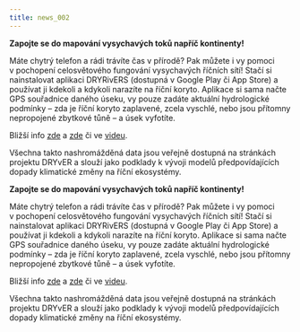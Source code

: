 ```yaml
---
title: news_002
---
```

<div class="cz">

**Zapojte se do mapování vysychavých toků napříč kontinenty!**

Máte chytrý telefon a rádi trávíte čas v přírodě? Pak můžete i vy pomoci v pochopení celosvětového fungování vysychavých říčních sítí!
Stačí si nainstalovat aplikaci DRYRivERS (dostupná v Google Play či App Store) a používat ji kdekoli a kdykoli
narazíte na říční koryto. Aplikace si sama načte GPS souřadnice daného úseku, vy pouze zadáte aktuální hydrologické podmínky – zda je říční koryto zaplavené, zcela vyschlé, nebo
jsou přítomny nepropojené zbytkové tůně – a úsek vyfotíte.


Bližší info [zde](https://dryver.s3.eu-central-1.amazonaws.com/assets/pages/dryrivers-tutorial-cze.pdf) a [zde](https://dryver.s3.eu-central-1.amazonaws.com/assets/documents/DRYRivERS+tutorial+Czech+2022.04.07.pdf) či ve [videu](https://www.youtube.com/watch?v=TZL4Rx_PxrY&amp;t=95s&amp;ab_channel=DRYvER_H2020).


Všechna takto nashromážděná data jsou veřejně dostupná na stránkách projektu DRYvER a slouží jako podklady k vývoji modelů předpovídajících dopady klimatické změny na říční ekosystémy.

</div>

<div class="en">

**Zapojte se do mapování vysychavých toků napříč kontinenty!**

Máte chytrý telefon a rádi trávíte čas v přírodě? Pak můžete i vy pomoci v pochopení celosvětového fungování vysychavých říčních sítí!
Stačí si nainstalovat aplikaci DRYRivERS (dostupná v Google Play či App Store) a používat ji kdekoli a kdykoli
narazíte na říční koryto. Aplikace si sama načte GPS souřadnice daného úseku, vy pouze zadáte aktuální hydrologické podmínky – zda je říční koryto zaplavené, zcela vyschlé, nebo
jsou přítomny nepropojené zbytkové tůně – a úsek vyfotíte.


Bližší info [zde](https://dryver.s3.eu-central-1.amazonaws.com/assets/pages/dryrivers-tutorial-cze.pdf) a [zde](https://dryver.s3.eu-central-1.amazonaws.com/assets/documents/DRYRivERS+tutorial+Czech+2022.04.07.pdf) či ve [videu](https://www.youtube.com/watch?v=TZL4Rx_PxrY&amp;t=95s&amp;ab_channel=DRYvER_H2020).


Všechna takto nashromážděná data jsou veřejně dostupná na stránkách projektu DRYvER a slouží jako podklady k vývoji modelů předpovídajících dopady klimatické změny na říční ekosystémy.

</div>